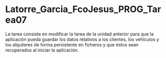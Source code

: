 # Latorre_Garcia_FcoJesus_PROG_Tarea07
La tarea consiste en modificar la tarea de la unidad anterior para que la aplicación pueda guardar los datos relativos a los clientes, los vehículos y los alquileres de forma persistente en ficheros y que éstos sean recuperados al iniciar la aplicación. 
